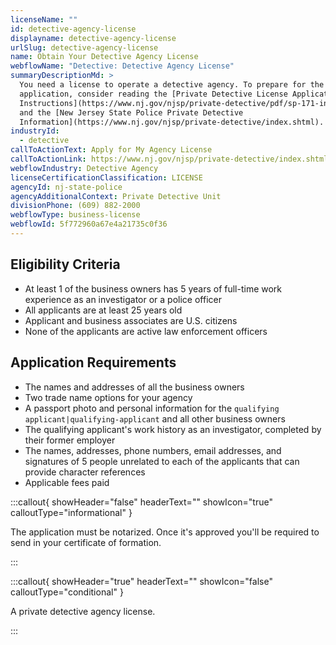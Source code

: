 ```yaml
---
licenseName: ""
id: detective-agency-license
displayname: detective-agency-license
urlSlug: detective-agency-license
name: Obtain Your Detective Agency License
webflowName: "Detective: Detective Agency License"
summaryDescriptionMd: >
  You need a license to operate a detective agency. To prepare for the
  application, consider reading the [Private Detective License Application
  Instructions](https://www.nj.gov/njsp/private-detective/pdf/sp-171-instructions_2020.pdf)
  and the [New Jersey State Police Private Detective
  Information](https://www.nj.gov/njsp/private-detective/index.shtml).
industryId:
  - detective
callToActionText: Apply for My Agency License
callToActionLink: https://www.nj.gov/njsp/private-detective/index.shtml
webflowIndustry: Detective Agency
licenseCertificationClassification: LICENSE
agencyId: nj-state-police
agencyAdditionalContext: Private Detective Unit
divisionPhone: (609) 882-2000
webflowType: business-license
webflowId: 5f772960a67e4a21735c0f36
---
```


## Eligibility Criteria

- At least 1 of the business owners has 5 years of full-time work experience as an investigator or a police officer
- All applicants are at least 25 years old
- Applicant and business associates are U.S. citizens
- None of the applicants are active law enforcement officers

## Application Requirements

- The names and addresses of all the business owners
- Two trade name options for your agency
- A passport photo and personal information for the `qualifying applicant|qualifying-applicant` and all other business owners
- The qualifying applicant's work history as an investigator, completed by their former employer
- The names, addresses, phone numbers, email addresses, and signatures of 5 people unrelated to each of the applicants that can provide character references
- Applicable fees paid

:::callout{ showHeader="false" headerText="" showIcon="true" calloutType="informational" }

The application must be notarized. Once it's approved you'll be required to send in your certificate of formation.

:::

:::callout{ showHeader="true" headerText="" showIcon="false" calloutType="conditional" }

A private detective agency license.

:::

